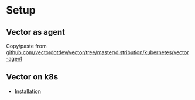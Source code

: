 # Setup


## Vector as agent
Copy/paste from [github.com/vectordotdev/vector/tree/master/distribution/kubernetes/vector-agent](https://github.com/vectordotdev/vector/tree/master/distribution/kubernetes/vector-agent)

## Vector on k8s
- [Installation](https://vector.dev/docs/setup/installation/platforms/kubernetes/)

